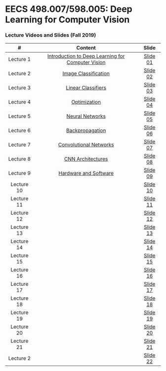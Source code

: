 # EECS 498.007/598.005: Deep Learning for Computer Vision

### Lecture Videos and Slides (Fall 2019)

|#|Content|Slide|
|:---:|:---:|:---:|
|Lecture 1|[Introduction to Deep Learning for Computer Vision](https://www.youtube.com/watch?v=dJYGatp4SvA)|[Slide 01](https://web.eecs.umich.edu/~justincj/slides/eecs498/498_FA2019_lecture01.pdf)|
|Lecture 2|[Image Classification](https://www.youtube.com/watch?v=0nqvO3AM2Vw)|[Slide 02](https://web.eecs.umich.edu/~justincj/slides/eecs498/498_FA2019_lecture02.pdf)|
|Lecture 3|[Linear Classifiers](https://www.youtube.com/watch?v=qcSEP17uKKY)|[Slide 03](https://web.eecs.umich.edu/~justincj/slides/eecs498/498_FA2019_lecture03.pdf)|
|Lecture 4|[Optimization](https://www.youtube.com/watch?v=YnQJTfbwBM8)|[Slide 04](https://web.eecs.umich.edu/~justincj/slides/eecs498/498_FA2019_lecture04.pdf)|
|Lecture 5|[Neural Networks](https://www.youtube.com/watch?v=g6InpdhUblE)|[Slide 05](https://web.eecs.umich.edu/~justincj/slides/eecs498/498_FA2019_lecture05.pdf)|
|Lecture 6|[Backpropagation](https://www.youtube.com/watch?v=dB-u77Y5a6A)|[Slide 06](https://web.eecs.umich.edu/~justincj/slides/eecs498/498_FA2019_lecture06.pdf)|
|Lecture 7|[Convolutional Networks](https://www.youtube.com/watch?v=ANyxBVxmdZ0)|[Slide 07](https://web.eecs.umich.edu/~justincj/slides/eecs498/498_FA2019_lecture07.pdf)|
|Lecture 8|[CNN Architectures](https://www.youtube.com/watch?v=XaZIlVrIO-Q)|[Slide 08](https://web.eecs.umich.edu/~justincj/slides/eecs498/498_FA2019_lecture08.pdf)|
|Lecture 9|[Hardware and Software](https://www.youtube.com/watch?v=oXPX8GIOiU4)|[Slide 09](https://web.eecs.umich.edu/~justincj/slides/eecs498/498_FA2019_lecture09.pdf)|
|Lecture 10|[]()|[Slide 10]()|
|Lecture 11|[]()|[Slide 11]()|
|Lecture 12||[Slide 12]()|
|Lecture 13||[Slide 13]()|
|Lecture 14||[Slide 14]()|
|Lecture 15||[Slide 15]()|
|Lecture 16||[Slide 16]()|
|Lecture 17||[Slide 17]()|
|Lecture 18||[Slide 18]()|
|Lecture 19||[Slide 19]()|
|Lecture 20||[Slide 20]()|
|Lecture 21||[Slide 21]()|
|Lecture 2||[Slide 22]()|
